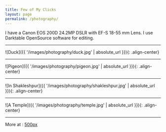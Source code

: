```yaml
---
title: Few of My Clicks
layout: page
permalink: /photography/
---
```


I have a Canon EOS 200D 24.2MP DSLR with EF-S 18-55 mm Lens. I use Darktable OpenSource software for editing.

<hr>
![Duck]({{ '/images/photography/duck.jpg' | absolute_url }}){: .align-center}
<hr>
![Pigeon]({{ '/images/photography/pigeon.jpg' | absolute_url }}){: .align-center}
<hr>
![In Shakleshpur]({{ '/images/photography/shakleshpur.jpg' | absolute_url }}){: .align-center}
<hr>
![A Temple]({{ '/images/photography/temple.jpg' | absolute_url }}){: .align-center}
<hr>

More at : [500px](https://500px.com/placesinindia)